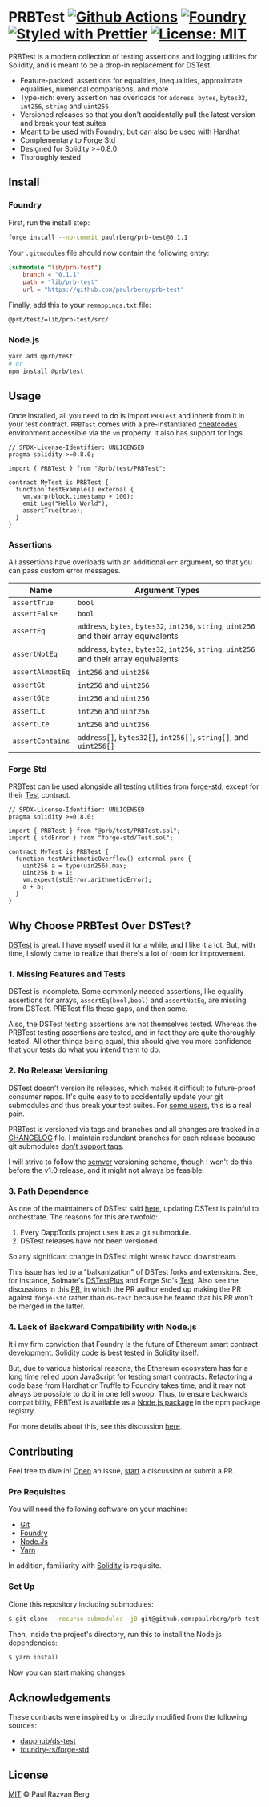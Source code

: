 # PRBTest [![Github Actions][gha-badge]][gha] [![Foundry][foundry-badge]][foundry] [![Styled with Prettier][prettier-badge]][prettier] [![License: MIT][license-badge]][license]

[gha]: https://github.com/paulrberg/prb-test/actions
[gha-badge]: https://github.com/paulrberg/prb-test/actions/workflows/ci.yml/badge.svg
[foundry]: https://getfoundry.sh/
[foundry-badge]: https://img.shields.io/badge/Built%20with-Foundry-FFDB1C.svg
[prettier]: https://prettier.io
[prettier-badge]: https://img.shields.io/badge/Code_Style-Prettier-ff69b4.svg
[license]: https://opensource.org/licenses/MIT
[license-badge]: https://img.shields.io/badge/License-MIT-blue.svg

PRBTest is a modern collection of testing assertions and logging utilities for Solidity, and is meant to be a drop-in replacement for DSTest.

- Feature-packed: assertions for equalities, inequalities, approximate equalities, numerical comparisons, and more
- Type-rich: every assertion has overloads for `address`, `bytes`, `bytes32`, `int256`, `string` and `uint256`
- Versioned releases so that you don't accidentally pull the latest version and break your test suites
- Meant to be used with Foundry, but can also be used with Hardhat
- Complementary to Forge Std
- Designed for Solidity >=0.8.0
- Thoroughly tested

## Install

### Foundry

First, run the install step:

```sh
forge install --no-commit paulrberg/prb-test@0.1.1
```

Your `.gitmodules` file should now contain the following entry:

```toml
[submodule "lib/prb-test"]
    branch = "0.1.1"
    path = "lib/prb-test"
    url = "https://github.com/paulrberg/prb-test"
```

Finally, add this to your `remappings.txt` file:

```text
@prb/test/=lib/prb-test/src/
```

### Node.js

```sh
yarn add @prb/test
# or
npm install @prb/test
```

## Usage

Once installed, all you need to do is import `PRBTest` and inherit from it in your test contract. `PRBTest` comes with a
pre-instantiated [cheatcodes](https://book.getfoundry.sh/cheatcodes/) environment accessible via the `vm` property. It
also has support for logs.

```solidity
// SPDX-License-Identifier: UNLICENSED
pragma solidity >=0.8.0;

import { PRBTest } from "@prb/test/PRBTest";

contract MyTest is PRBTest {
  function testExample() external {
    vm.warp(block.timestamp + 100);
    emit Log("Hello World");
    assertTrue(true);
  }
}

```

### Assertions

All assertions have overloads with an additional `err` argument, so that you can pass custom error messages.

| Name             | Argument Types                                                                           |
| ---------------- | ---------------------------------------------------------------------------------------- |
| `assertTrue`     | `bool`                                                                                   |
| `assertFalse`    | `bool`                                                                                   |
| `assertEq`       | `address`, `bytes`, `bytes32`, `int256`, `string`, `uint256` and their array equivalents |
| `assertNotEq`    | `address`, `bytes`, `bytes32`, `int256`, `string`, `uint256` and their array equivalents |
| `assertAlmostEq` | `int256` and `uint256`                                                                   |
| `assertGt`       | `int256` and `uint256`                                                                   |
| `assertGte`      | `int256` and `uint256`                                                                   |
| `assertLt`       | `int256` and `uint256`                                                                   |
| `assertLte`      | `int256` and `uint256`                                                                   |
| `assertContains` | `address[]`, `bytes32[]`, `int256[]`, `string[]`, and `uint256[]`                        |

### Forge Std

PRBTest can be used alongside all testing utilities from [forge-std][forge-std], except for their [Test][forge-std-test] contract.

```solidity
// SPDX-License-Identifier: UNLICENSED
pragma solidity >=0.8.0;

import { PRBTest } from "@prb/test/PRBTest.sol";
import { stdError } from "forge-std/Test.sol";

contract MyTest is PRBTest {
  function testArithmeticOverflow() external pure {
    uint256 a = type(uin256).max;
    uint256 b = 1;
    vm.expect(stdError.arithmeticError);
    a + b;
  }
}

```

## Why Choose PRBTest Over DSTest?

[DSTest][ds-test] is great. I have myself used it for a while, and I like it a lot. But, with time, I slowly came to realize that there's a lot of room for improvement.

### 1. Missing Features and Tests

DSTest is incomplete. Some commonly needed assertions, like equality assertions for arrays, `assertEq(bool,bool)` and
`assertNotEq`, are missing from DSTest. PRBTest fills these gaps, and then some.

Also, the DSTest testing assertions are not themselves tested. Whereas the PRBTest testing assertions are tested, and in
fact they are quite thoroughly tested. All other things being equal, this should give you more confidence that your
tests do what you intend them to do.

### 2. No Release Versioning

DSTest doesn't version its releases, which makes it difficult to future-proof consumer repos. It's quite easy to
to accidentally update your git submodules and thus break your test suites. For [some users](https://github.com/dapphub/ds-test/issues/32), this is a real pain.

PRBTest is versioned via tags and branches and all changes are tracked in a [CHANGELOG](./CHANGELOG.md) file. I maintain redundant branches for each release because git submodules [don't support tags](https://stackoverflow.com/q/1777854/3873510).

I will strive to follow the [semver](https://semver.org/) versioning scheme, though I won't do this before the v1.0 release, and it might not always be feasible.

### 3. Path Dependence

As one of the maintainers of DSTest said [here](https://github.com/dapphub/ds-test/pull/21#issuecomment-903668033), updating DSTest is painful to orchestrate. The reasons for this are twofold:

1. Every DappTools project uses it as a git submodule.
2. DSTest releases have not been versioned.

So any significant change in DSTest might wreak havoc downstream.

This issue has led to a "balkanization" of DSTest forks and extensions. See, for instance, Solmate's [DSTestPlus][ds-test-plus] and Forge Std's
[Test][forge-std-test]. Also see the discussions in this [PR](https://github.com/foundry-rs/forge-std/pull/38), in which the PR
author ended up making the PR against `forge-std` rather than `ds-test` because he feared that his PR won't be merged in
the latter.

### 4. Lack of Backward Compatibility with Node.js

It i my firm conviction that Foundry is the future of Ethereum smart contract development. Solidity code is best tested in Solidity itself.

But, due to various historical reasons, the Ethereum ecosystem has for a long time relied upon JavaScript for testing smart contracts.
Refactoring a code base from Hardhat or Truffle to Foundry takes time, and it may not always be possible to do it in one
fell swoop. Thus, to ensure backwards compatibility, PRBTest is available as a [Node.js package](#node-js) in the npm package registry.

For more details about this, see this discussion [here](https://github.com/dapphub/ds-test/issues/35).

## Contributing

Feel free to dive in! [Open](https://github.com/paulrberb/prb-test/issues/new) an issue, [start](https://github.com/paulrberb/prb-test/discussions/new) a discussion or submit a PR.

### Pre Requisites

You will need the following software on your machine:

- [Git](https://git-scm.com/downloads)
- [Foundry](https://github.com/foundry-rs/foundry)
- [Node.Js](https://nodejs.org/en/download/)
- [Yarn](https://yarnpkg.com/)

In addition, familiarity with [Solidity](https://soliditylang.org/) is requisite.

### Set Up

Clone this repository including submodules:

```sh
$ git clone --recurse-submodules -j8 git@github.com:paulrberg/prb-test.git
```

Then, inside the project's directory, run this to install the Node.js dependencies:

```sh
$ yarn install
```

Now you can start making changes.

## Acknowledgements

These contracts were inspired by or directly modified from the following sources:

- [dapphub/ds-test](https://github.com/dapphub/ds-test/)
- [foundry-rs/forge-std](https://github.com/foundry-rs/forge-std/)

## License

[MIT](./LICENSE.md) © Paul Razvan Berg

<!-- Links -->

[ds-test]: https://github.com/dapphub/ds-test
[ds-test-plus]: https://github.com/Rari-Capital/solmate/blob/03e425421b24c4f75e4a3209b019b367847b7708/src/test/utils/DSTestPlus.sol
[forge-std]: https://github.com/foundry-rs/forge-std
[forge-std-test]: https://github.com/foundry-rs/forge-std/blob/c19dfd2f2a88a461216b0dd1f4961e1a85dcad46/src/Test.sol
